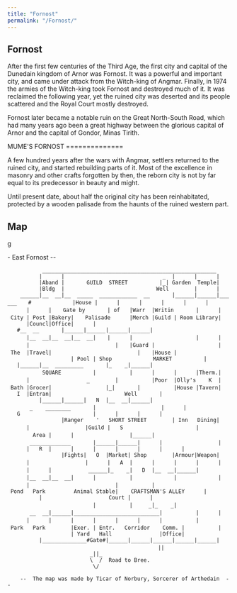 ```yaml
---
title: "Fornost"
permalink: "/Fornost/"
---
```


## Fornost

After the first few centuries of the Third Age, the first city and
capital of the Dunedain kingdom of Arnor was Fornost. It was a powerful
and important city, and came under attack from the Witch-king of Angmar.
Finally, in 1974 the armies of the Witch-king took Fornost and destroyed
much of it. It was reclaimed the following year, yet the ruined city was
deserted and its people scattered and the Royal Court mostly destroyed.

Fornost later became a notable ruin on the Great North-South Road, which
had many years ago been a great highway between the glorious capital of
Arnor and the capital of Gondor, Minas Tirith.

MUME'S FORNOST ==============

A few hundred years after the wars with Angmar, settlers returned to the
ruined city, and started rebuilding parts of it. Most of the excellence
in masonry and other crafts forgotten by then, the reborn city is not by
far equal to its predecessor in beauty and might.

Until present date, about half the original city has been reinhabitated,
protected by a wooden palisade from the haunts of the ruined western
part.

## Map

<nowiki>g

\- East Fornost --

`           _______________________________________________________`
`          |      |                               _  |      |      |`
`          |Aband |       GUILD  STREET          |_| Garden  Temple|`
`          |Bldg  |                             Well        |      |`
`    ______|__  __|__  _____  ____________  __       |______|______|______`
`   #             |House |      |      |      |      |      |      |      |`
`   Gate by       | of   |Warr  |Writin       |      | City | Post |Bakery|`
`   Palisade      |Merch |Guild | Room Library|      |Councl|Office|      |`
`   #__  __       |______|______|______|______|      |__  __|__  __|__  __|`
`   |      |                    |      |      |                           |`
`   |Guard |                    | The  |Travel|                           |`
`   |House |                    | Pool | Shop             MARKET          |`
`   |______|__  _________       |_    _|______|           SQUARE          |`
`          |      |      |      |Therm.|      |                  _        |`
`          |Poor  |Olly's    K  | Bath |Grocer|                 |_|       |`
`          |House |Tavern|   I  |Entran|                       Well       |`
`          |______|______|   N  |__  __|______|       _    ________       |   `
`                 |      |   G                       |      |      |      |`
`                 |Ranger    '   SHORT STREET        | Inn   Dining|      |`
`                 |Guild |   S                       |        Area |      |`
`                 |______|       _____________       |______|______|      |`
`                 |      |   R  |      |      |      |      |      |      |`
`                 |Fights|   O  |Market| Shop        |Armour|Weapon|      |`
`                 |      |   A  |      |      |      |      |      |      |`
`           ______|_    _|   D  |__  __|______|      |__  __|__  __|      |`
`          |             |             |      |                           |`
`          | Pond   Park         Animal Stable|    CRAFTSMAN'S ALLEY      |`
`          |                     Court |      |                           |`
`          |     _|_    _|       __  __|______|___________________________|`
`          |      |      |      |      |      |      |      |      |`
`          | Park   Park        |Exer. | Entr.   Corridor    Comm. |`
`          |                    | Yard   Hall               |Office|`
`          |______________#Gate#|______|______|______|______|______|`
`                    `
`                           ||`
`                          _||_    `
`                          \  /  Road to Bree.`
`                           \/`

`    --  The map was made by Ticar of Norbury, Sorcerer of Arthedain  --`

</pre>
